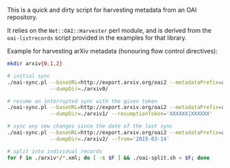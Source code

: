 This is a quick and dirty script for harvesting metadata from an OAI repository.

It relies on the `Net::OAI::Harvester` perl module, and is derived from the
`oai-listrecords` script provided in the examples for that library.

Example for harvesting arXiv metadata (honouring flow control directives):

```bash
mkdir arxiv{0,1,2}

# initial sync
./oai-sync.pl --baseURL=http://export.arxiv.org/oai2 --metadataPrefix=arXiv \
              --dumpDir=./arxiv0/

# resume an interrupted sync with the given token
./oai-sync.pl --baseURL=http://export.arxiv.org/oai2 --metadataPrefix=arXiv \
              --dumpDir=./arxiv1/ --resumptionToken='XXXXXX|XXXXXX'

# sync any new changes since the date of the last sync
./oai-sync.pl --baseURL=http://export.arxiv.org/oai2 --metadataPrefix=arXiv \
              --dumpDir=./arxiv2/ --from='2015-03-14'

# split into individual records
for F in ./arxiv*/*.xml; do [ -s $F ] && ./oai-split.sh < $F; done
```
